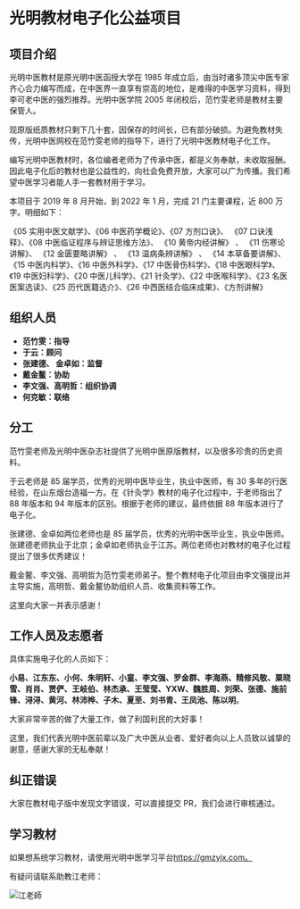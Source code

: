# 光明教材电子化公益项目

## 项目介绍

光明中医教材是原光明中医函授大学在 1985 年成立后，由当时诸多顶尖中医专家齐心合力编写而成，在中医界一直享有崇高的地位，是难得的中医学习资料，得到李可老中医的强烈推荐。光明中医学院 2005 年闭校后，范竹雯老师是教材主要保管人。

现原版纸质教材只剩下几十套，因保存的时间长，已有部分破损。为避免教材失传，光明中医网校在范竹雯老师的指导下，进行了光明中医教材电子化工作。

编写光明中医教材时，各位编者老师为了传承中医，都是义务奉献，未收取报酬。因此电子化后的教材也是公益性的，向社会免费开放，大家可以广为传播。我们希望中医学习者能人手一套教材用于学习。

本项目于 2019 年 8 月开始，到 2022 年 1 月，完成 21 门主要课程，近 800 万字。明细如下：

《05 实用中医文献学》、《06 中医药学概论》、《07 方剂口诀》、 《07 口诀浅释》、《08 中医临证程序与辨证思维方法》、 《10 黄帝内经讲解》 、 《11 伤寒论讲解》、 《12 金匮要略讲解》 、 《13 温病条辨讲解》 、 《14 本草备要讲解》、 《15 中医内科学》、《16 中医外科学》、《17 中医骨伤科学》、《18 中医眼科学》、《19 中医妇科学》、《20 中医儿科学》、《21 针灸学》、《22 中医喉科学》、《23 名医医案选读》、《25 历代医籍选介》、《26 中西医结合临床成果》、《方剂讲解》

## 组织人员

- **范竹雯：指导**
- **于云：顾问**
- **张建德、 金卓如：监督**
- **戴金鳌：协助**
- **李文强、高明哲：组织协调**
- **何克敏：联络**

## 分工

范竹雯老师及光明中医杂志社提供了光明中医原版教材，以及很多珍贵的历史资料。

于云老师是 85 届学员，优秀的光明中医毕业生，执业中医师，有 30 多年的行医经验，在山东烟台造福一方。在《针灸学》教材的电子化过程中，于老师指出了 88 年版本和 94 年版本的区别。根据于老师的建议，最终依据 88 年版本进行了电子化。

张建德、金卓如两位老师也是 85 届学员，优秀的光明中医毕业生，执业中医师。张建德老师执业于北京；金卓如老师执业于江苏。两位老师也对教材的电子化过程提出了很多优秀建议！

戴金鳌、李文强、高明哲为范竹雯老师弟子。整个教材电子化项目由李文强提出并主导实施，高明哲、戴金鳌协助组织人员、收集资料等工作。

这里向大家一并表示感谢！

## 工作人员及志愿者

具体实施电子化的人员如下：

**小易、江东东、小何、朱明轩、小童、李文强、罗金群、李海燕、精修风敬、粟晓雪、肖肖、贾俨、王岐伯、林杰承、王莹莹、YXW、魏胜周、刘荣、张德、施前锋、浔浔、黄河、林沛桦、子木、夏至、刘书青、王凤池、陈以明**。

大家非常辛苦的做了大量工作，做了利国利民的大好事！

这里，我们代表光明中医前辈以及广大中医从业者、爱好者向以上人员致以诚挚的谢意，感谢大家的无私奉献！

## 纠正错误

大家在教材电子版中发现文字错误，可以直接提交 PR，我们会进行审核通过。

## 学习教材

如果想系统学习教材，请使用光明中医学习平台<https://gmzyjx.com。>

有疑问请联系助教江老师：

![江老師](img/gmzylianxi.jpg)
